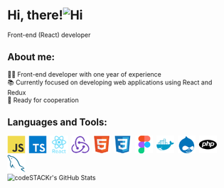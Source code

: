 <h1 align="left">
  Hi, there!<img src="https://media.tenor.com/mhz0FvXX37gAAAAC/waving-hi-there.gif" alt="Hi" 
    width="50"
  />
</h1>
<p align="left">Front-end (React) developer</p>
<h2 align="left">About me:</h2>
<p align="left">
  👩‍💻 Front-end developer with one year of experience <br />
  📚 Currently focused on developing web applications using React and Redux<br />
  📌 Ready for cooperation
</p>
<h2 align="left">Languages and Tools:</h2>
<div>
  <img
    src="https://github.com/devicons/devicon/blob/master/icons/javascript/javascript-original.svg"
    title="JavaScript"
    alt="JavaScript"
    width="40"
    height="40"
  />&nbsp;
  <img
    src="https://github.com/devicons/devicon/blob/master/icons/typescript/typescript-original.svg"
    title="TypeScript"
    alt="TypeScript"
    width="40"
    height="40"
  />&nbsp;
  <img
    src="https://github.com/devicons/devicon/blob/master/icons/react/react-original-wordmark.svg"
    title="React"
    alt="React"
    width="40"
    height="40"
  />&nbsp;
  <img
    src="https://github.com/devicons/devicon/blob/master/icons/redux/redux-original.svg"
    title="Redux"
    alt="Redux "
    width="40"
    height="40"
  />&nbsp;
  <img
    src="https://github.com/devicons/devicon/blob/master/icons/html5/html5-original.svg"
    title="HTML5"
    alt="HTML"
    width="40"
    height="40"
  />&nbsp;
  <img
    src="https://github.com/devicons/devicon/blob/master/icons/css3/css3-original.svg"
    title="CSS"
    alt="CSS"
    width="40"
    height="40"
  />&nbsp;
    <img
    src="https://github.com/devicons/devicon/blob/master/icons/figma/figma-original.svg"
    title="Figma"
    alt="Figma"
    width="40"
    height="40"
  />&nbsp;
  <img
    src="https://github.com/devicons/devicon/blob/master/icons/docker/docker-plain.svg"
    title="Docker"
    alt="Docker"
    width="40"
    height="40"
  />&nbsp;
    <img
    src="https://github.com/devicons/devicon/blob/master/icons/drupal/drupal-plain.svg"
    title="Drupal"
    alt="Drupal"
    width="40"
    height="40"
  />&nbsp;
   <img
    src="https://github.com/devicons/devicon/blob/master/icons/php/php-plain.svg"
    title="PHP"
    alt="PHP"
    width="40"
    height="40"
  />&nbsp;
  <img
    src="https://github.com/devicons/devicon/blob/master/icons/mysql/mysql-plain.svg"
    title="MySQL"
    alt="MySQL"
    width="40"
    height="40"
  />
</div>
<img align="left" alt="codeSTACKr's GitHub Stats" src="https://github-readme-stats.vercel.app/api/top-langs/?username=soloveiiko&langs_count=8&layout=compact" />
